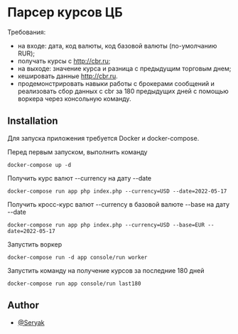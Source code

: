 
# Парсер курсов ЦБ

Требования:
- на входе: дата, код валюты, код базовой валюты (по-умолчанию RUR);
- получать курсы с http://cbr.ru;
- на выходе: значение курса и разница с предыдущим торговым днем;
- кешировать данные http://cbr.ru.
- продемонстрировать навыки работы с брокерами сообщений и реализовать сбор данных с cbr за 180 предыдущих дней с помощью воркера через консольную команду.



## Installation

Для запуска приложения требуется Docker и docker-compose.

Перед первым запуском, выполнить команду
```
docker-compose up -d
```

Получить курс валют --currency на дату --date
```
docker-compose run app php index.php --currency=USD --date=2022-05-17
```

Получить кросс-курс валют --currency в базовой валюте --base на дату --date
```
docker-compose run app php index.php --currency=USD --base=EUR --date=2022-05-17
```

Запустить воркер
```
docker-compose run -d app console/run worker
```

Запустить команду на получение курсов за последние 180 дней
```
docker-compose run app console/run last180
```

## Author

- [@Seryak](https://www.github.com/seryak)
